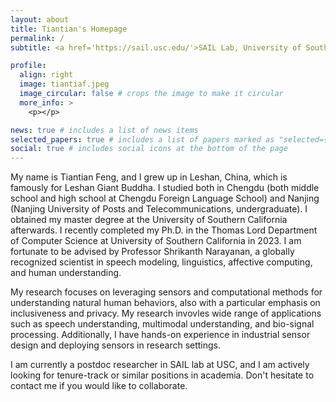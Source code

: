```yaml
---
layout: about
title: Tiantian's Homepage
permalink: /
subtitle: <a href='https://sail.usc.edu/'>SAIL Lab, University of Southern California</a>. tiantiaf@usc.edu

profile:
  align: right
  image: tiantiaf.jpeg
  image_circular: false # crops the image to make it circular
  more_info: >
    <p></p>

news: true # includes a list of news items
selected_papers: true # includes a list of papers marked as "selected={true}"
social: true # includes social icons at the bottom of the page
---
```


My name is Tiantian Feng, and I grew up in Leshan, China, which is famously for Leshan Giant Buddha. I studied both in Chengdu (both middle school and high school at Chengdu Foreign Language School) and Nanjing (Nanjing University of Posts and Telecommunications, undergraduate). I obtained my master degree at the University of Southern California afterwards. I recently completed my Ph.D. in the Thomas Lord Department of Computer Science at University of Southern California in 2023. I am fortunate to be advised by Professor Shrikanth Narayanan, a globally recognized scientist in speech modeling, linguistics, affective computing, and human understanding. 


My research focuses on leveraging sensors and computational methods for understanding natural human behaviors, also with a particular emphasis on inclusiveness and privacy. My research invovles wide range of applications such as speech understanding, multimodal understanding, and bio-signal processing. Additionally, I have hands-on experience in industrial sensor design and deploying sensors in research settings. 


I am currently a postdoc researcher in SAIL lab at USC, and I am actively looking for tenure-track or similar positions in academia. Don't hesitate to contact me if you would like to collaborate.


